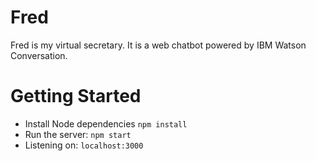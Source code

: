 # Fred
Fred is my virtual secretary. It is a web chatbot powered by IBM Watson Conversation. 

# Getting Started

- Install Node dependencies `npm install`
- Run the server: `npm start`
- Listening on: `localhost:3000`
